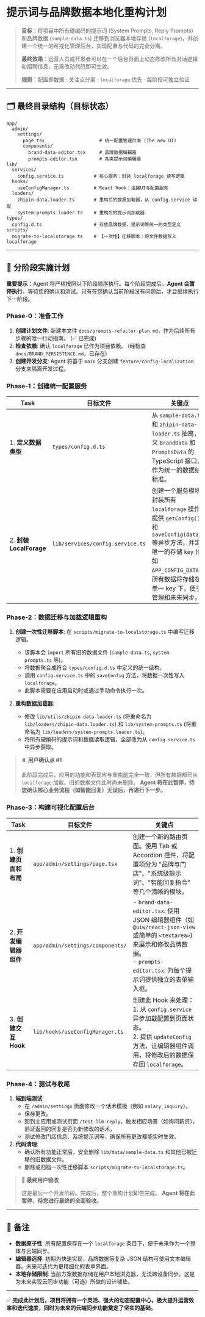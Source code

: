 # 提示词与品牌数据本地化重构计划

> **目标**：将项目中所有硬编码的提示词 (System Prompts, Reply Prompts) 和品牌数据 (`sample-data.ts`) 迁移到浏览器本地存储 (`localforage`)，并创建一个统一的可视化管理后台，实现配置与代码的完全分离。
>
> **最终效果**：运营人员或开发者可以在一个后台页面上动态修改所有对话逻辑和招聘信息，无需改动代码即可生效。
>
> **规则**：配置即数据 · 关注点分离 · `localforage` 优先 · 每阶段可独立验证

---

## 🗂️ 最终目录结构（目标状态）

```
app/
  admin/
    settings/
      page.tsx                    # 统一配置管理页面 (The new UI)
      components/
        brand-data-editor.tsx     # 品牌数据编辑器
        prompts-editor.tsx        # 各类提示词编辑器
lib/
  services/
    config.service.ts           # 核心服务：封装 localforage 读写逻辑
  hooks/
    useConfigManager.ts         # React Hook：连接UI与配置服务
  loaders/
    zhipin-data.loader.ts       # 重构后的数据加载器，从 config.service 读取
    system-prompts.loader.ts    # 重构后的提示词加载器
types/
  config.d.ts                   # 存放品牌数据、提示词等统一的类型定义
scripts/
  migrate-to-localstorage.ts    # 【一次性】迁移脚本：将文件数据写入 localforage
```

---

## 🚧 分阶段实施计划

**重要提示**：Agent 将严格按照以下阶段顺序执行。每个阶段完成后，**Agent 会暂停执行**，等待您的确认和测试。只有在您确认当前阶段没有问题后，才会继续执行下一阶段。

### Phase-0：准备工作

1.  **创建计划文件**: 新建本文件 `docs/prompts-refactor-plan.md`，作为后续所有步骤的唯一行动指南。 (✅ 已完成)
2.  **检查依赖**: 确认 `localforage` 已作为项目依赖。 (经检查 `docs/BRAND_PERSISTENCE.md`，已存在)
3.  **创建开发分支**: Agent 将基于 `main` 分支创建 `feature/config-localization` 分支来隔离开发过程。

### Phase-1：创建统一配置服务

| Task                    | 目标文件                         | 关键点                                                                                                                                                                                                   |
| ----------------------- | -------------------------------- | -------------------------------------------------------------------------------------------------------------------------------------------------------------------------------------------------------- |
| 1. **定义数据类型**     | `types/config.d.ts`              | 从 `sample-data.ts` 和 `zhipin-data-loader.ts` 抽离，定义 `BrandData` 和 `PromptsData` 的 TypeScript 接口，作为统一的数据结构标准。                                                                      |
| 2. **封装 LocalForage** | `lib/services/config.service.ts` | 创建一个服务模块，封装所有 `localforage` 操作。提供 `getConfig()` 和 `saveConfig(data)` 等异步方法，并定义唯一的存储 `key` (例如 `APP_CONFIG_DATA`)，所有数据将存储在此单一 key 下，便于管理和未来同步。 |

### Phase-2：数据迁移与加载逻辑重构

1.  **创建一次性迁移脚本**: 在 `scripts/migrate-to-localstorage.ts` 中编写迁移逻辑。

    - 该脚本会 `import` 所有旧的数据文件 (`sample-data.ts`, `system-prompts.ts` 等)。
    - 将数据聚合成符合 `types/config.d.ts` 中定义的统一结构。
    - 调用 `config.service.ts` 中的 `saveConfig` 方法，将数据一次性写入 `localforage`。
    - 此脚本需要在应用启动时或通过手动命令执行一次。

2.  **重构数据加载器**:
    - 修改 `lib/utils/zhipin-data-loader.ts` (将重命名为 `lib/loaders/zhipin-data.loader.ts`) 和 `lib/system-prompts.ts` (将重命名为 `lib/loaders/system-prompts.loader.ts`)。
    - 将所有硬编码的提示词和数据读取逻辑，全部改为从 `config.service.ts` 中异步获取。

> ⏸️ **用户确认点 #1**
>
> 此阶段完成后，应用的功能和表现应与重构前完全一致，但所有数据都已从 `localforage` 加载。旧的数据文件此时尚未删除。
> **Agent 将在此暂停，待您确认核心业务流程（如智能回复）无误后，再进行下一步。**

### Phase-3：构建可视化配置后台

| Task                  | 目标文件                         | 关键点                                                                                                                                                                                   |
| --------------------- | -------------------------------- | ---------------------------------------------------------------------------------------------------------------------------------------------------------------------------------------- |
| 1. **创建页面和布局** | `app/admin/settings/page.tsx`    | 创建一个新的路由页面。使用 Tab 或 Accordion 控件，将配置项分为 "品牌与门店"、"系统级提示词"、"智能回复指令" 等几个清晰的模块。                                                           |
| 2. **开发编辑器组件** | `app/admin/settings/components/` | - `brand-data-editor.tsx`: 使用 JSON 编辑器组件（如 `@uiw/react-json-view` 或简单的 `<textarea>`) 来展示和修改品牌数据。 <br> - `prompts-editor.tsx`: 为每个提示词提供独立的表单输入框。 |
| 3. **创建交互 Hook**  | `lib/hooks/useConfigManager.ts`  | 创建此 Hook 来处理：<br> 1. 从 `config.service` 异步加载配置到页面状态。 <br> 2. 提供 `updateConfig` 方法，让编辑器组件调用，将修改后的数据保存回 `localforage`。                        |

### Phase-4：测试与收尾

1.  **端到端测试**:
    - 在 `/admin/settings` 页面修改一个话术模板（例如 `salary_inquiry`）。
    - 保存更改。
    - 回到主应用或测试页面 `/test-llm-reply`，触发相应场景（如询问薪资），验证返回的回复是否为新修改的话术。
    - 测试修改门店信息、系统提示词等，确保所有更改都能实时生效。
2.  **代码清理**:
    - 确认所有功能正常后，安全删除 `lib/data/sample-data.ts` 和其他已被迁移的旧数据文件。
    - 删除或归档一次性迁移脚本 `scripts/migrate-to-localstorage.ts`。

> 🏁 **最终用户验收**
>
> 这是最后一个开发阶段。完成后，整个重构计划即告完成。
> **Agent 将在此暂停，待您进行最终的全面验收。**

---

## 📝 备注

- **数据原子性**: 所有配置保存在一个 `localforage` 条目下，便于未来作为一个整体与云端同步。
- **编辑器选择**: 初期为快速实现，品牌数据等复杂 JSON 结构可使用文本编辑器。未来可迭代为更精细化的表单界面。
- **本地存储限制**: 当前方案数据存储在用户本地浏览器，无法跨设备同步。这是为未来实现云同步功能（可选）所做的设计铺垫。

---

✅ **完成此计划后，项目将拥有一个灵活、强大的动态配置中心，极大提升运营效率和迭代速度，同时为未来的云端同步功能奠定了坚实的基础。**
